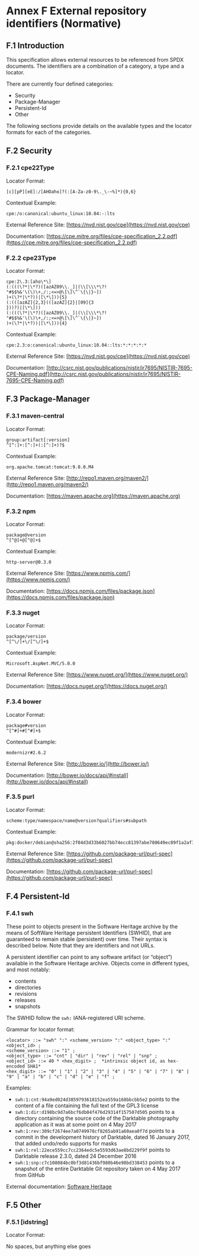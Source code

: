 # Annex F External repository identifiers (Normative)

## F.1 Introduction <a name="F.1"></a>

This specification allows external resources
to be referenced from SPDX documents.
The identifiers are a combination of a category, a type and a locator.

There are currently four defined categories:

* Security
* Package-Manager
* Persistent-Id
* Other

The following sections provide details on the available types
and the locator formats for each of the categories.

## F.2 Security <a name="F.2"></a>

### F.2.1 cpe22Type <a name="cpe22"></a>

Locator Format:

```text
[c][pP][eE]:/[AHOaho]?(:[A-Za-z0-9\._\-~%]*){0,6}
```

Contextual Example:

```text
cpe:/o:canonical:ubuntu_linux:10.04:-:lts
```

External Reference Site: [https://nvd.nist.gov/cpe](https://nvd.nist.gov/cpe)

Documentation: [https://cpe.mitre.org/files/cpe-specification_2.2.pdf](https://cpe.mitre.org/files/cpe-specification_2.2.pdf)

### F.2.2 cpe23Type <a name="cpe23"></a>

Locator Format:

```text
cpe:2\.3:[aho\*\­]
(:(((\?*|\*?)([a­zA­Z0­9\­\._]|(\\[\\\*\?!
"#$$%&'\(\)\+,/:;<=>@\[\]\^`\{\|}~])
)+(\?*|\*?))|[\*\­])){5}
(:(([a­zA­Z]{2,3}(­([a­zA­Z]{2}|[0­9]{3
}))?)|[\*\­]))
(:(((\?*|\*?)([a­zA­Z0­9\­\._]|(\\[\\\*\?!
"#$$%&'\(\)\+,/:;<=>@\[\]\^`\{\|}~])
)+(\?*|\*?))|[\*\­])){4}
```

Contextual Example:

```text
cpe:2.3:o:canonical:ubuntu_linux:10.04:­:lts:*:*:*:*:*
```

External Reference Site: [https://nvd.nist.gov/cpe](https://nvd.nist.gov/cpe)

Documentation: [http://csrc.nist.gov/publications/nistir/ir7695/NISTIR-7695-CPE-Naming.pdf](http://csrc.nist.gov/publications/nistir/ir7695/NISTIR-7695-CPE-Naming.pdf)

## F.3 Package-Manager <a name="F.3"></a>

### F.3.1 maven-central <a name="maven"></a>

Locator Format:

```text
group:artifact[:version]
^[^:]+:[^:]+(:[^:]+)?$
```

Contextual Example:

```text
org.apache.tomcat:tomcat:9.0.0.M4
```

External Reference Site: [http://repo1.maven.org/maven2/](http://repo1.maven.org/maven2/)

Documentation: [https://maven.apache.org](https://maven.apache.org)

### F.3.2 npm <a name="npm"></a>

Locator Format:

```text
package@version
^[^@]+@[^@]+$
```

Contextual Example:

```text
http-server@0.3.0
```

External Reference Site: [https://www.npmjs.com/](https://www.npmjs.com/)

Documentation: [https://docs.npmjs.com/files/package.json](https://docs.npmjs.com/files/package.json)

### F.3.3 nuget <a name="nuget"></a>

Locator Format:

```text
package/version
^[^\/]+\/[^\/]+$
```

Contextual Example:

```text
Microsoft.AspNet.MVC/5.0.0
```

External Reference Site: [https://www.nuget.org/](https://www.nuget.org/)

Documentation: [https://docs.nuget.org/](https://docs.nuget.org/)

### F.3.4 bower <a name="bower"></a>

Locator Format:

```text
package#version
^[^#]+#[^#]+$
```

Contextual Example:

```text
modernizr#2.6.2
```

External Reference Site: [http://bower.io/](http://bower.io/)

Documentation: [http://bower.io/docs/api/#install](http://bower.io/docs/api/#install)

### F.3.5 purl <a name="purl"></a>

Locator Format:

```text
scheme:type/namespace/name@version?qualifiers#subpath
```

Contextual Example:

```text
pkg:docker/debian@sha256:2f04d3d33b6027bb74ecc81397abe780649ec89f1a2af18d7022737d0482cefe
```

External Reference Site: [https://github.com/package-url/purl-spec](https://github.com/package-url/purl-spec)

Documentation: [https://github.com/package-url/purl-spec](https://github.com/package-url/purl-spec)

## F.4 Persistent-Id <a name="F.4"></a>

### F.4.1 swh <a name="swh"></a>

These point to objects present in the Software Heritage archive by the means of
SoftWare Heritage persistent Identifiers (SWHID),
that are guaranteed to remain stable (persistent) over time.
Their syntax is described below.
Note that they are identifiers and not URLs.

A persistent identifier can point to any software artifact (or “object”)
available in the Software Heritage archive.
Objects come in different types, and most notably:

* contents
* directories
* revisions
* releases
* snapshots

The SWHID follow the `swh:` IANA-registered URI scheme.

Grammar for locator format:

```text
<locator> ::= "swh" ":" <scheme_version> ":" <object_type> ":" <object_id> ;
<scheme_version> ::= "1" ;
<object_type> ::= "cnt" | "dir" | "rev" | "rel" | "snp" ;
<object_id> ::= 40 * <hex_digit> ;  *intrinsic object id, as hex-encoded SHA1*
<hex_digit> ::= "0" | "1" | "2" | "3" | "4" | "5" | "6" | "7" | "8" | "9" | "a" | "b" | "c" | "d" | "e" | "f" ;
```

Examples:

* `swh:1:cnt:94a9ed024d3859793618152ea559a168bbcbb5e2` points to the content of a file containing the full text of the GPL3 license
* `swh:1:dir:d198bc9d7a6bcf6db04f476d29314f157507d505` points to a directory containing the source code of the Darktable photography application as it was at some point on 4 May 2017
* `swh:1:rev:309cf2674ee7a0749978cf8265ab91a60aea0f7d` points to a commit in the development history of Darktable, dated 16 January 2017, that added undo/redo supports for masks
* `swh:1:rel:22ece559cc7cc2364edc5e5593d63ae8bd229f9f` points to Darktable release 2.3.0, dated 24 December 2016
* `swh:1:snp:c7c108084bc0bf3d81436bf980b46e98bd338453` points to a snapshot of the entire Darktable Git repository taken on 4 May 2017 from GitHub

External documentation: [Software Heritage](https://docs.softwareheritage.org/devel/swh-model/persistent-identifiers.html)

## F.5 Other <a name="F.5"></a>

### F.5.1 [idstring] <a name="idstring"></a>

Locator Format:

No spaces, but anything else goes
